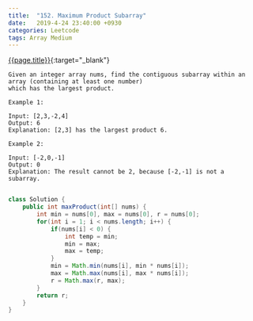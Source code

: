 ```yaml
---
title:  "152. Maximum Product Subarray"
date:   2019-4-24 23:40:00 +0930
categories: Leetcode
tags: Array Medium
---
```


[{{page.title}}](https://leetcode.com/problems/maximum-product-subarray/){:target="_blank"}

    Given an integer array nums, find the contiguous subarray within an array (containing at least one number)
    which has the largest product.

    Example 1:

    Input: [2,3,-2,4]
    Output: 6
    Explanation: [2,3] has the largest product 6.

    Example 2:

    Input: [-2,0,-1]
    Output: 0
    Explanation: The result cannot be 2, because [-2,-1] is not a subarray.

```java

class Solution {
    public int maxProduct(int[] nums) {
        int min = nums[0], max = nums[0], r = nums[0];
        for(int i = 1; i < nums.length; i++) {
            if(nums[i] < 0) {
                int temp = min;
                min = max;
                max = temp;
            }
            min = Math.min(nums[i], min * nums[i]);
            max = Math.max(nums[i], max * nums[i]);
            r = Math.max(r, max);
        }
        return r;
    }
}
```
